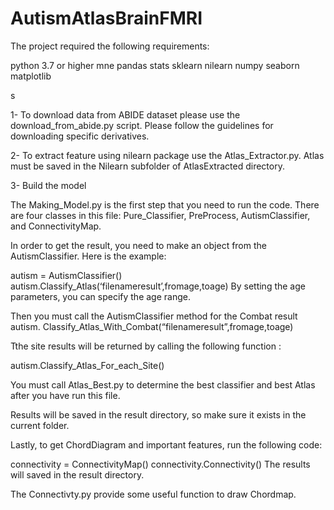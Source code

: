 # AutismAtlasBrainFMRI
The project required the following requirements:

python 3.7 or higher
mne 
pandas
stats
sklearn
nilearn
numpy
seaborn
matplotlib
 
s


1- To download data from ABIDE dataset please use the download_from_abide.py script. Please follow the guidelines for downloading specific derivatives.

2- To extract feature using nilearn package use the Atlas_Extractor.py. Atlas must be saved in the  Nilearn subfolder of AtlasExtracted directory.

3- Build the model  
  

The Making_Model.py is the first step that you need to run the code. 
There are four classes in this file: Pure_Classifier, PreProcess, AutismClassifier, and ConnectivityMap.

In order to get the result, you need to make an object from the AutismClassifier. Here is the example:

autism = AutismClassifier()
autism.Classify_Atlas(‘filenameresult’,fromage,toage)
By setting the age parameters, you can specify the age range.

Then you must call the AutismClassifier method for the Combat result
autism. Classify_Atlas_With_Combat(“filenameresult”,fromage,toage)

Tthe site results will be returned by calling the following function :

autism.Classify_Atlas_For_each_Site()

You must call Atlas_Best.py to determine the best classifier and best Atlas after you have run this file. 

Results will be saved in the result directory, so make sure it exists in the current folder.

Lastly, to get ChordDiagram and important features, run the following code:

connectivity = ConnectivityMap()
connectivity.Connectivity()
The results will saved in the result directory. 

The Connectivty.py provide some useful function to draw Chordmap.









